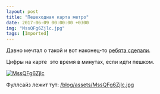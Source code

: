 ```yaml
---
layout: post
title: "Пешеходная карта метро"
date: 2017-06-09 00:00:00 +0300
img: "MssQFg6Zjlc.jpg"
tags: [Imported]
---
```


Давно мечтал о такой и вот наконец-то [ребята сделали](https://vk.com/tikhomirou?w=wall-118232696_214).

Цифры на карте  это время в минутах, если идти пешком.

[![MssQFg6Zjlc](/blog/assets/MssQFg6Zjlc.jpg)](/blog/assets/MssQFg6Zjlc.jpg)

Фуллсайз лежит тут: [/blog/assets/MssQFg6Zjlc.jpg](/blog/assets/MssQFg6Zjlc.jpg)